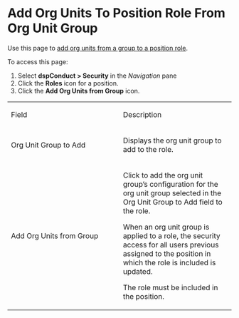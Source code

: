 # Add Org Units To Position Role From Org Unit Group

<div class="use">

Use this page to [add org units from a group to a position
role](../Use_Cases/Add_Org_Units_from_a_Group_to_Roles.htm#Add_Org_Units_from_a_Group_to_a_Position_Role).

</div>

To access this page:

1.  Select <span style="font-weight: bold;">dspConduct \>
    </span>**Security** in the *Navigation* pane
2.  Click the <span style="font-weight: bold;">Roles</span> icon for a
    position.
3.  Click the **Add Org Units from Group** icon.

<table>
<colgroup>
<col style="width: 50%" />
<col style="width: 50%" />
</colgroup>
<tbody>
<tr class="odd">
<td><p>Field</p></td>
<td><p>Description</p></td>
</tr>
<tr class="even">
<td><p>Org Unit Group to Add</p></td>
<td><p>Displays the org unit group to add to the role.</p></td>
</tr>
<tr class="odd">
<td><p>Add Org Units from Group</p></td>
<td><p>Click to add the org unit group’s configuration for the org unit group selected in the Org Unit Group to Add field to the role.</p>
<p>When an org unit group is applied to a role, the security access for all users previous assigned to the position in which the role is included is updated.</p>
<p>The role must be included in the position.</p></td>
</tr>
</tbody>
</table>
